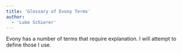 ```yaml
---
title: 'Glossary of Evony Terms'
author: 
  - 'Luke Schierer'
---
```


Evony has a number of terms that require explanation.  I will attempt to define
those I use.
